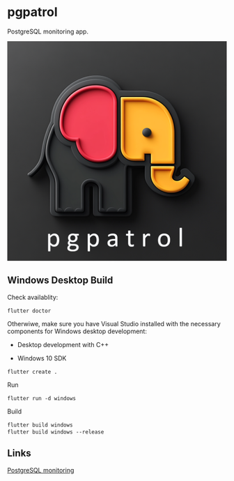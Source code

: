 # pgpatrol

PostgreSQL monitoring app.

![Pgpatrol](./pgpatrol.png)

## Windows Desktop Build

Check availablity:

```
flutter doctor
```

Otherwiwe, make sure you have Visual Studio installed with the necessary components for Windows desktop development:

- Desktop development with C++

- Windows 10 SDK

```
flutter create .
```

Run 

```
flutter run -d windows
```

Build 

```
flutter build windows
flutter build windows --release

```

## Links

[PostgreSQL monitoring](https://www.postgresql.fastware.com/postgresql-insider-mon-met)